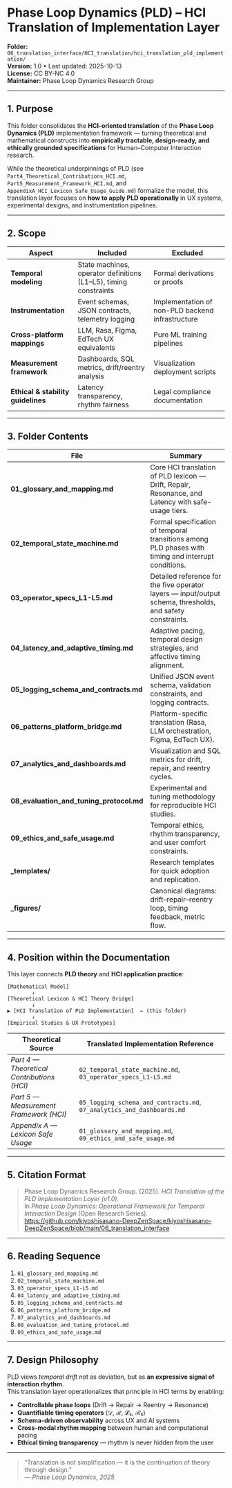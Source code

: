 # Phase Loop Dynamics (PLD) – HCI Translation of Implementation Layer  
**Folder:** `06_translation_interface/HCI_translation/hci_translation_pld_implementation/`  
**Version:** 1.0 • Last updated: 2025-10-13  
**License:** CC BY-NC 4.0  
**Maintainer:** Phase Loop Dynamics Research Group  

---

## 1. Purpose

This folder consolidates the **HCI-oriented translation** of the **Phase Loop Dynamics (PLD)** implementation framework — turning theoretical and mathematical constructs into **empirically tractable, design-ready, and ethically grounded specifications** for Human–Computer Interaction research.

While the theoretical underpinnings of PLD (see `Part4_Theoretical_Contributions_HCI.md`, `Part5_Measurement_Framework_HCI.md`, and `AppendixA_HCI_Lexicon_Safe_Usage_Guide.md`) formalize the model, this translation layer focuses on **how to apply PLD operationally** in UX systems, experimental designs, and instrumentation pipelines.

---

## 2. Scope

| Aspect | Included | Excluded |
|--------|-----------|----------|
| **Temporal modeling** | State machines, operator definitions (L1–L5), timing constraints | Formal derivations or proofs |
| **Instrumentation** | Event schemas, JSON contracts, telemetry logging | Implementation of non-PLD backend infrastructure |
| **Cross-platform mappings** | LLM, Rasa, Figma, EdTech UX equivalents | Pure ML training pipelines |
| **Measurement framework** | Dashboards, SQL metrics, drift/reentry analysis | Visualization deployment scripts |
| **Ethical & stability guidelines** | Latency transparency, rhythm fairness | Legal compliance documentation |

---

## 3. Folder Contents

| File | Summary |
|------|----------|
| **01_glossary_and_mapping.md** | Core HCI translation of PLD lexicon — Drift, Repair, Resonance, and Latency with safe-usage tiers. |
| **02_temporal_state_machine.md** | Formal specification of temporal transitions among PLD phases with timing and interrupt conditions. |
| **03_operator_specs_L1-L5.md** | Detailed reference for the five operator layers — input/output schema, thresholds, and safety constraints. |
| **04_latency_and_adaptive_timing.md** | Adaptive pacing, temporal design strategies, and affective timing alignment. |
| **05_logging_schema_and_contracts.md** | Unified JSON event schema, validation constraints, and logging contracts. |
| **06_patterns_platform_bridge.md** | Platform-specific translation (Rasa, LLM orchestration, Figma, EdTech UX). |
| **07_analytics_and_dashboards.md** | Visualization and SQL metrics for drift, repair, and reentry cycles. |
| **08_evaluation_and_tuning_protocol.md** | Experimental and tuning methodology for reproducible HCI studies. |
| **09_ethics_and_safe_usage.md** | Temporal ethics, rhythm transparency, and user comfort constraints. |
| **_templates/** | Research templates for quick adoption and replication. |
| **_figures/** | Canonical diagrams: drift–repair–reentry loop, timing feedback, metric flow. |

---

## 4. Position within the Documentation

This layer connects **PLD theory** and **HCI application practice**:

```
[Mathematical Model]
        ↓
[Theoretical Lexicon & HCI Theory Bridge]
        ↓
▶ [HCI Translation of PLD Implementation]  ← (this folder)
        ↓
[Empirical Studies & UX Prototypes]
```

| Theoretical Source | Translated Implementation Reference |
|--------------------|-------------------------------------|
| *Part 4 — Theoretical Contributions (HCI)* | `02_temporal_state_machine.md`, `03_operator_specs_L1-L5.md` |
| *Part 5 — Measurement Framework (HCI)* | `05_logging_schema_and_contracts.md`, `07_analytics_and_dashboards.md` |
| *Appendix A — Lexicon Safe Usage* | `01_glossary_and_mapping.md`, `09_ethics_and_safe_usage.md` |

---

## 5. Citation Format

> Phase Loop Dynamics Research Group. (2025). *HCI Translation of the PLD Implementation Layer (v1.0).*  
> In *Phase Loop Dynamics: Operational Framework for Temporal Interaction Design* (Open Research Series).  
> https://github.com/kiyoshisasano-DeepZenSpace/kiyoshisasano-DeepZenSpace/blob/main/06_translation_interface

---

## 6. Reading Sequence

1. `01_glossary_and_mapping.md`  
2. `02_temporal_state_machine.md`  
3. `03_operator_specs_L1-L5.md`  
4. `04_latency_and_adaptive_timing.md`  
5. `05_logging_schema_and_contracts.md`  
6. `06_patterns_platform_bridge.md`  
7. `07_analytics_and_dashboards.md`  
8. `08_evaluation_and_tuning_protocol.md`  
9. `09_ethics_and_safe_usage.md`  

---

## 7. Design Philosophy

PLD views *temporal drift* not as deviation, but as **an expressive signal of interaction rhythm**.  
This translation layer operationalizes that principle in HCI terms by enabling:

- **Controllable phase loops** (Drift → Repair → Reentry → Resonance)  
- **Quantifiable timing operators** (𝒟, ℛ, 𝓛₃, ℛ₅)  
- **Schema-driven observability** across UX and AI systems  
- **Cross-modal rhythm mapping** between human and computational pacing  
- **Ethical timing transparency** — rhythm is never hidden from the user  

---

> “Translation is not simplification — it is the continuation of theory through design.”  
> — *Phase Loop Dynamics, 2025*
